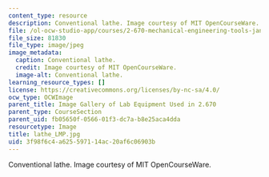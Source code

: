 ```yaml
---
content_type: resource
description: Conventional lathe. Image courtesy of MIT OpenCourseWare.
file: /ol-ocw-studio-app/courses/2-670-mechanical-engineering-tools-january-iap-2004/3f98f6c4a625597114ac20af6c06903b_lathe_LMP.jpg
file_size: 81830
file_type: image/jpeg
image_metadata:
  caption: Conventional lathe.
  credit: Image courtesy of MIT OpenCourseWare.
  image-alt: Conventional lathe.
learning_resource_types: []
license: https://creativecommons.org/licenses/by-nc-sa/4.0/
ocw_type: OCWImage
parent_title: Image Gallery of Lab Equipment Used in 2.670
parent_type: CourseSection
parent_uid: fb05650f-0566-01f3-dc7a-b8e25aca4dda
resourcetype: Image
title: lathe_LMP.jpg
uid: 3f98f6c4-a625-5971-14ac-20af6c06903b
---
```

Conventional lathe. Image courtesy of MIT OpenCourseWare.
